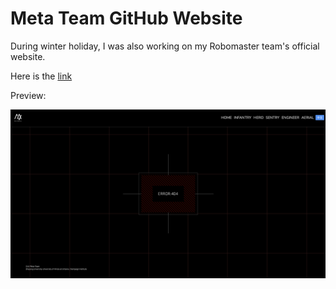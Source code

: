 # Meta Team GitHub Website

During winter holiday, I was also working on my Robomaster team's official website. 

Here is the [link](https://meta-team.github.io)

Preview:

![404 Error Page QwQ](/apps/article_browser/markdowns/Article8/Loading.png)